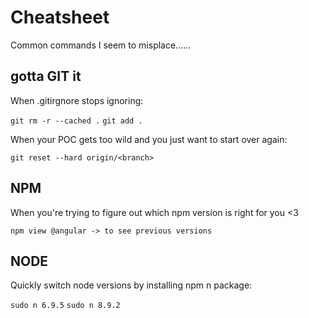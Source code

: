 # Cheatsheet

Common commands I seem to misplace......



## gotta GIT it

When .gitirgnore stops ignoring: 

`git rm -r --cached .`
`git add .`

When your POC gets too wild and you just want to start over again:

`git reset --hard origin/<branch>`
  

## NPM

When you're trying to figure out which npm version is right for you <3 

`npm view @angular -> to see previous versions` 

## NODE

Quickly switch node versions by installing npm n package:

`sudo n 6.9.5`
`sudo n 8.9.2`
